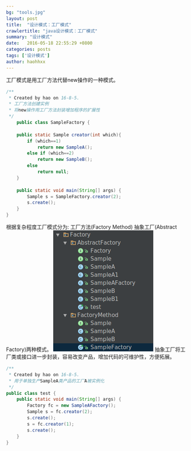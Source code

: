 ```yaml
---
bg: "tools.jpg"
layout: post
title:  "设计模式：工厂模式"
crawlertitle: "java设计模式：工厂模式"
summary: "设计模式"
date:   2016-05-18 22:55:29 +0800
categories: posts
tags: ['设计模式']
author: haohhxx
---
```


工厂模式是用工厂方法代替new操作的一种模式。
```java
/**
 * Created by hao on 16-8-5.
 * 工厂方法创建实例
 * 将new操作用工厂方法封装增加程序的扩展性
 */
    public class SampleFactory {

    public static Sample creator(int which){
        if (which==1)
            return new SampleA();
        else if (which==2)
            return new SampleB();
        else
            return null;
    }

    public static void main(String[] args) {
        Sample s = SampleFactory.creator(2);
        s.create();
    }
}
```
根据复杂程度工厂模式分为: 工厂方法(Factory Method) 抽象工厂(Abstract Factory)两种模式。
![](/assets/images/postimage/20160806105423_466.png)
抽象工厂将工厂类或接口进一步封装，容易改变产品，增加代码的可维护性，方便拓展。
```java
/**
 * Created by hao on 16-8-5.
 * 用于单独生产SampleA类产品的工厂A被实例化
 */
public class test {
    public static void main(String[] args) {
        Factory fc = new SampleAFactory();
        Sample s = fc.creator(2);
        s.create();
        s = fc.creator(1);
        s.create();
    }
}
```
